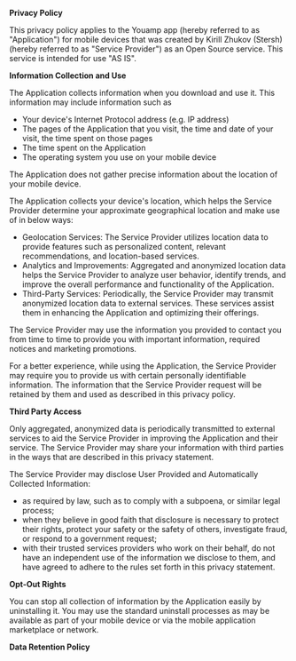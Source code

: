 **Privacy Policy**

This privacy policy applies to the Youamp app (hereby referred to as "Application") for mobile
devices that was created
by Kirill Zhukov (Stersh) (hereby referred to as "Service Provider") as an Open Source service. This
service is intended
for use "AS IS".

**Information Collection and Use**

The Application collects information when you download and use it. This information may include
information such as

* Your device's Internet Protocol address (e.g. IP address)
* The pages of the Application that you visit, the time and date of your visit, the time spent on
  those pages
* The time spent on the Application
* The operating system you use on your mobile device

The Application does not gather precise information about the location of your mobile device.

The Application collects your device's location, which helps the Service Provider determine your
approximate
geographical location and make use of in below ways:

* Geolocation Services: The Service Provider utilizes location data to provide features such as
  personalized content,
  relevant recommendations, and location-based services.
* Analytics and Improvements: Aggregated and anonymized location data helps the Service Provider to
  analyze user
  behavior, identify trends, and improve the overall performance and functionality of the
  Application.
* Third-Party Services: Periodically, the Service Provider may transmit anonymized location data to
  external services.
  These services assist them in enhancing the Application and optimizing their offerings.

The Service Provider may use the information you provided to contact you from time to time to
provide you with important
information, required notices and marketing promotions.

For a better experience, while using the Application, the Service Provider may require you to
provide us with certain
personally identifiable information. The information that the Service Provider request will be
retained by them and used
as described in this privacy policy.

**Third Party Access**

Only aggregated, anonymized data is periodically transmitted to external services to aid the Service
Provider in
improving the Application and their service. The Service Provider may share your information with
third parties in the
ways that are described in this privacy statement.

The Service Provider may disclose User Provided and Automatically Collected Information:

* as required by law, such as to comply with a subpoena, or similar legal process;
* when they believe in good faith that disclosure is necessary to protect their rights, protect your
  safety or the
  safety of others, investigate fraud, or respond to a government request;
* with their trusted services providers who work on their behalf, do not have an independent use of
  the information we
  disclose to them, and have agreed to adhere to the rules set forth in this privacy statement.

**Opt-Out Rights**

You can stop all collection of information by the Application easily by uninstalling it. You may use
the standard
uninstall processes as may be available as part of your mobile device or via the mobile application
marketplace or
network.

**Data Retention Policy**